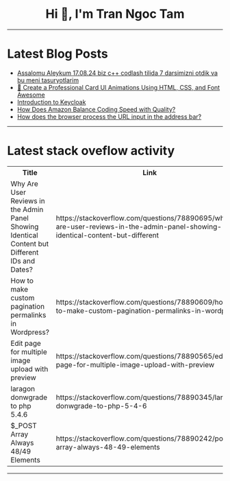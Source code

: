 <h1 align="center">Hi 👋, I'm Tran Ngoc Tam</h1>

---

# Latest Blog Posts 
<!-- BLOG-POST-LIST:START -->
- [Assalomu Aleykum 17.08.24 biz c++ codlash tilida 7 darsimizni otdik va bu meni tasuryotlarim](https://dev.to/_e9348e45782d50818/assalomu-aleykum-170824-biz-c-codlash-tilida-7-darsimizni-otdik-va-bu-meni-tasuryotlarim-4375)
- [🌟 Create a Professional Card UI Animations Using HTML, CSS, and Font Awesome](https://dev.to/uicraft_by_pratik/create-a-professional-card-ui-animations-using-html-css-and-font-awesome-52i2)
- [Introduction to Keycloak](https://dev.to/amritashrestha/introduction-to-keycloak-6j5)
- [How Does Amazon Balance Coding Speed with Quality?](https://dev.to/andrewbedard/how-does-amazon-balance-coding-speed-with-quality-2l26)
- [How does the browser process the URL input in the address bar?](https://dev.to/logto/how-does-the-browser-process-the-url-input-in-the-address-bar-4mne)
<!-- BLOG-POST-LIST:END -->

---

# Latest stack oveflow activity
<table>
  <tr><th>Title</th><th>Link</th></tr>
  <!-- STACKOVERFLOW:START --><tr><td>Why Are User Reviews in the Admin Panel Showing Identical Content but Different IDs and Dates?</td><td>https://stackoverflow.com/questions/78890695/why-are-user-reviews-in-the-admin-panel-showing-identical-content-but-different</td></tr><tr><td>How to make custom pagination permalinks in Wordpress?</td><td>https://stackoverflow.com/questions/78890609/how-to-make-custom-pagination-permalinks-in-wordpress</td></tr><tr><td>Edit page for multiple image upload with preview</td><td>https://stackoverflow.com/questions/78890565/edit-page-for-multiple-image-upload-with-preview</td></tr><tr><td>laragon donwgrade to php 5.4.6</td><td>https://stackoverflow.com/questions/78890345/laragon-donwgrade-to-php-5-4-6</td></tr><tr><td>$_POST Array Always 48/49 Elements</td><td>https://stackoverflow.com/questions/78890242/post-array-always-48-49-elements</td></tr><!-- STACKOVERFLOW:END -->
</table>

---



